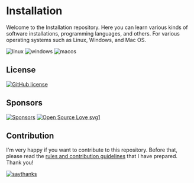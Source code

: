 # Installation

Welcome to the Installation repository. Here you can learn various kinds of software installations, programming languages, and others. For various operating systems such as Linux, Windows, and Mac OS.


![linux](https://img.shields.io/badge/Linux-FCC624?style=for-the-badge&logo=linux&logoColor=black) ![windows](https://img.shields.io/badge/Windows-0078D6?style=for-the-badge&logo=windows&logoColor=white) ![macos](https://img.shields.io/badge/mac%20os-000000?style=for-the-badge&logo=apple&logoColor=white)

## License

<a href="https://github.com/prayogaekaardiansyah/installation/blob/master/LICENSE"><img alt="GitHub license" src="https://img.shields.io/github/license/prayogaekaardiansyah/installation?style=flat&logo=appveyor"></a>

## Sponsors

[![Sponsors](https://img.shields.io/static/v1?label=Sponsor&message=%E2%9D%A4&logo=GitHub&color=%23fe8e86)](https://github.com/sponsors/prayogaekaardiansyah) [![Open Source Love svg1](https://badges.frapsoft.com/os/v1/open-source.svg?v=103)](https://saweria.co/prayogaea)



## Contribution

I'm very happy if you want to contribute to this repository. Before that, please read the [rules and contribution guidelines](https://github.com/prayogaekaardiansyah/installation/blob/master/CONTRIBUTING.md) that I have prepared. Thank you!

[![saythanks](https://img.shields.io/badge/say-thanks-ff69b4.svg)](https://saythanks.io/to/prayogaekaardiansyah)
